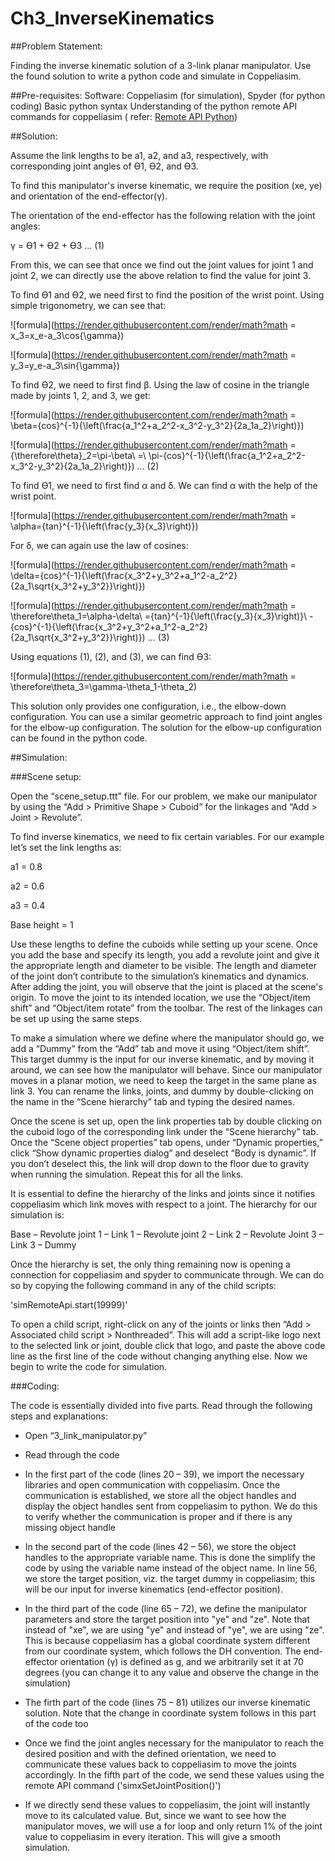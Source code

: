 # Ch3_InverseKinematics

##Problem Statement:

Finding the inverse kinematic solution of a 3-link planar manipulator. Use the found solution to write a python code and simulate in Coppeliasim.

##Pre-requisites:
	Software: Coppeliasim (for simulation), Spyder (for python coding)
	Basic python syntax
	Understanding of the python remote API commands for coppeliasim ( refer: [Remote API Python](https://www.coppeliarobotics.com/helpFiles/en/remoteApiFunctionsPython.htm))

##Solution:

 
Assume the link lengths to be a1, a2, and a3, respectively, with corresponding joint angles of ϴ1, ϴ2, and ϴ3.

To find this manipulator's inverse kinematic, we require the position (xe, ye) and orientation of the end-effector(γ).

The orientation of the end-effector has the following relation with the joint angles:

γ = ϴ1 + ϴ2 + ϴ3 ... (1)

From this, we can see that once we find out the joint values for joint 1 and joint 2, we can directly use the above relation to find the value for joint 3.

To find ϴ1 and ϴ2, we need first to find the position of the wrist point. Using simple trigonometry, we can see that:

![formula](https://render.githubusercontent.com/render/math?math = x_3=x_e-a_3\cos{\gamma})

![formula](https://render.githubusercontent.com/render/math?math = y_3=y_e-a_3\sin{\gamma})

To find ϴ2, we need to first find β. Using the law of cosine in the triangle made by joints 1, 2, and 3, we get:

![formula](https://render.githubusercontent.com/render/math?math = \beta={cos}^{-1}{\left(\frac{a_1^2+a_2^2-x_3^2-y_3^2}{2a_1a_2}\right)})

![formula](https://render.githubusercontent.com/render/math?math ={\therefore\theta}_2=\pi-\beta\ =\ \pi-{cos}^{-1}{\left(\frac{a_1^2+a_2^2-x_3^2-y_3^2}{2a_1a_2}\right)}) ... (2)

To find ϴ1, we need to first find α and δ. We can find α with the help of the wrist point.

![formula](https://render.githubusercontent.com/render/math?math = \alpha={tan}^{-1}{\left(\frac{y_3}{x_3}\right)})

For δ, we can again use the law of cosines:

![formula](https://render.githubusercontent.com/render/math?math = \delta={cos}^{-1}{\left(\frac{x_3^2+y_3^2+a_1^2-a_2^2}{2a_1\sqrt{x_3^2+y_3^2}}\right)})

![formula](https://render.githubusercontent.com/render/math?math = \therefore\theta_1=\alpha-\delta\ ={tan}^{-1}{\left(\frac{y_3}{x_3}\right)}\ -{cos}^{-1}{\left(\frac{x_3^2+y_3^2+a_1^2-a_2^2}{2a_1\sqrt{x_3^2+y_3^2}}\right)}) ... (3)

Using equations (1), (2), and (3), we can find ϴ3:

![formula](https://render.githubusercontent.com/render/math?math = \therefore\theta_3=\gamma-\theta_1-\theta_2)

This solution only provides one configuration, i.e., the elbow-down configuration. You can use a similar geometric approach to find joint angles for the elbow-up configuration. The solution for the elbow-up configuration can be found in the python code. 

##Simulation:

###Scene setup:

Open the “scene_setup.ttt” file. For our problem, we make our manipulator by using the “Add > Primitive Shape > Cuboid” for the linkages and “Add > Joint > Revolute”. 
 		 
To find inverse kinematics, we need to fix certain variables. For our example let’s set the link lengths as:

a1 = 0.8

a2 = 0.6

a3 = 0.4

Base height = 1

Use these lengths to define the cuboids while setting up your scene. Once you add the base and specify its length, you add a revolute joint and give it the appropriate length and diameter to be visible. The length and diameter of the joint don’t contribute to the simulation’s kinematics and dynamics. After adding the joint, you will observe that the joint is placed at the scene's origin. To move the joint to its intended location, we use the “Object/item shift” and “Object/item rotate” from the toolbar. The rest of the linkages can be set up using the same steps.

To make a simulation where we define where the manipulator should go, we add a “Dummy” from the “Add” tab and move it using “Object/item shift”. This target dummy is the input for our inverse kinematic, and by moving it around, we can see how the manipulator will behave. Since our manipulator moves in a planar motion, we need to keep the target in the same plane as link 3. You can rename the links, joints, and dummy by double-clicking on the name in the “Scene hierarchy” tab and typing the desired names.

Once the scene is set up, open the link properties tab by double clicking on the cuboid logo of the corresponding link under the “Scene hierarchy” tab. Once the “Scene object properties” tab opens, under “Dynamic properties,” click “Show dynamic properties dialog” and deselect “Body is dynamic”. If you don’t deselect this, the link will drop down to the floor due to gravity when running the simulation. Repeat this for all the links.

It is essential to define the hierarchy of the links and joints since it notifies coppeliasim which link moves with respect to a joint. The hierarchy for our simulation is:

Base – Revolute joint 1 – Link 1 – Revolute joint 2 – Link 2 – Revolute Joint 3 – Link 3 – Dummy

Once the hierarchy is set, the only thing remaining now is opening a connection for coppeliasim and spyder to communicate through. We can do so by copying the following command in any of the child scripts:

'simRemoteApi.start(19999)'

To open a child script, right-click on any of the joints or links then “Add > Associated child script > Nonthreaded”. This will add a script-like logo next to the selected link or joint, double click that logo, and paste the above code line as the first line of the code without changing anything else. Now we begin to write the code for simulation.

###Coding:

The code is essentially divided into five parts. Read through the following steps and explanations:

- Open “3_link_manipulator.py”

- Read through the code

- In the first part of the code (lines 20 – 39), we import the necessary libraries and open communication with coppeliasim. Once the communication is established, we store all the object handles and display the object handles sent from coppeliasim to python. We do this to verify whether the communication is proper and if there is any missing object handle

- In the second part of the code (lines 42 – 56), we store the object handles to the appropriate variable name. This is done the simplify the code by using the variable name instead of the object name. In line 56, we store the target position, viz. the target dummy in coppeliasim; this will be our input for inverse kinematics (end-effector position).

- In the third part of the code (line 65 – 72), we define the manipulator parameters and store the target position into "ye" and "ze". Note that instead of "xe", we are using "ye" and instead of "ye", we are using "ze". This is because coppeliasim has a global coordinate system different from our coordinate system, which follows the DH convention. The end-effector orientation (γ) is defined as g, and we arbitrarily set it at 70 degrees (you can change it to any value and observe the change in the simulation)

- The firth part of the code (lines 75 – 81) utilizes our inverse kinematic solution. Note that the change in coordinate system follows in this part of the code too

- Once we find the joint angles necessary for the manipulator to reach the desired position and with the defined orientation, we need to communicate these values back to coppeliasim to move the joints accordingly. In the fifth part of the code, we send these values using the remote API command ('simxSetJointPosition()')

- If we directly send these values to coppeliasim, the joint will instantly move to its calculated value. But, since we want to see how the manipulator moves, we will use a for loop and only return 1% of the joint value to coppeliasim in every iteration. This will give a smooth simulation.
